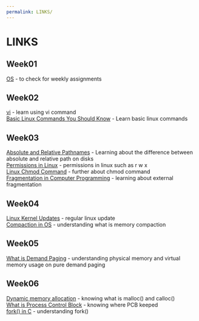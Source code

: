 ```yaml
---
permalink: LINKS/
---
```

# LINKS 

## Week01
[OS](https://os.vlsm.org/) - to check for weekly assignments
<br>

## Week02
[vi](https://www.cs.colostate.edu/helpdocs/vi.html) - learn using vi command
<br>
[Basic Linux Commands You Should Know](https://linuxopsys.com/topics/basic-linux-commands) - Learn basic linux commands

## Week03
[Absolute and Relative Pathnames](https://www.geeksforgeeks.org/absolute-relative-pathnames-unix/) - Learning about the difference between absolute and relative path on disks
<br>
[Permissions in Linux](https://www.geeksforgeeks.org/permissions-in-linux/) - permissions in linux such as r w x
<br>
[Linux Chmod Command](https://www.computerhope.com/unix/uchmod.htm) - further about chmod command
<br>
[Fragmentation in Computer Programming](https://www.javatpoint.com/fragmentation-in-operating-system#:~:text=External%20fragmentation%20happens%20when%20a,but%20it%20is%20not%20contiguous.) - learning about external fragmentation
<br>

## Week04
[Linux Kernel Updates](https://tuxcare.com/blog/the-2023-deep-dive-to-linux-kernel-updates/#:~:text=Maintaining%20a%20secure%20and%20reliable,keep%20your%20system%20operating%20correctly.) - regular linux update
<br>
[Compaction in OS](https://www.geeksforgeeks.org/compaction-in-operating-system/) - understanding what is memory compaction
<br>

## Week05
[What is Demand Paging](https://www.geeksforgeeks.org/what-is-demand-paging-in-operating-system/) - understanding physical memory and virtual memory usage on pure demand paging
<br>

## Week06
[Dynamic memory allocation](https://www.geeksforgeeks.org/dynamic-memory-allocation-in-c-using-malloc-calloc-free-and-realloc/) - knowing what is malloc() and calloc()
<br>
[What is Process Control Block](https://datatrained.com/post/process-control-block-in-os/#:~:text=OS%20(PCB)%3F-,A%20Process%20Control%20Block%20in%20OS%20(PCB)%20is%20a%20data,resources%20used%20by%20the%20process.) - knowing where PCB keeped
<br>
[fork() in C](https://www.geeksforgeeks.org/fork-system-call/) - understanding fork()

